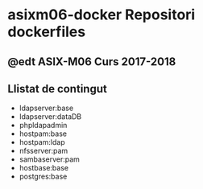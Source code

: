 # asixm06-docker Repositori dockerfiles 
## @edt ASIX-M06 Curs 2017-2018

## Llistat de contingut
 * ldapserver:base
 * ldapserver:dataDB
 * phpldapadmin
 * hostpam:base
 * hostpam:ldap
 * nfsserver:pam
 * sambaserver:pam
 * hostbase:base
 * postgres:base

